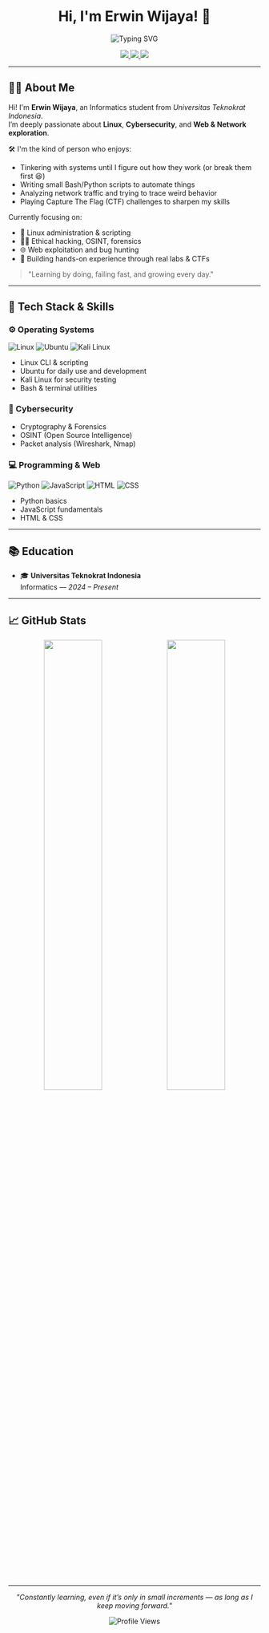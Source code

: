 <h1 align="center">Hi, I'm Erwin Wijaya! 👋</h1>

<p align="center">
  <img src="https://readme-typing-svg.demolab.com?font=Fira+Code&size=24&pause=1000&center=true&vCenter=true&width=500&lines=Cybersecurity+Enthusiast;CTF+Player+from+Indonesia;Linux+%7C+Web+%7C+Network+Explorer;Always+learning+%F0%9F%92%AD" alt="Typing SVG" />
</p>

<p align="center">
  <a href="mailto:erwinwijaya6510@gmail.com">
    <img src="https://img.shields.io/badge/Gmail-D14836?logo=gmail&logoColor=white"/>
  </a>
  <a href="https://linkedin.com/in/erwin-wijaya-b68b11299">
    <img src="https://img.shields.io/badge/LinkedIn-0A66C2?logo=linkedin&logoColor=white"/>
  </a>
  <a href="https://discord.gg/EfMsJTDf">
    <img src="https://img.shields.io/badge/Discord-5865F2?logo=discord&logoColor=white"/>
  </a>
</p>

---

## 🧑‍💻 About Me

Hi! I'm **Erwin Wijaya**, an Informatics student from *Universitas Teknokrat Indonesia*.  
I’m deeply passionate about **Linux**, **Cybersecurity**, and **Web & Network exploration**.

🛠️ I'm the kind of person who enjoys:
- Tinkering with systems until I figure out how they work (or break them first 😆)  
- Writing small Bash/Python scripts to automate things  
- Analyzing network traffic and trying to trace weird behavior  
- Playing Capture The Flag (CTF) challenges to sharpen my skills

Currently focusing on:
- 🐧 Linux administration & scripting  
- 🕵️‍♂️ Ethical hacking, OSINT, forensics  
- 🌐 Web exploitation and bug hunting  
- 🚀 Building hands-on experience through real labs & CTFs

> "Learning by doing, failing fast, and growing every day."

---

## 🔧 Tech Stack & Skills

### ⚙️ Operating Systems
![Linux](https://img.shields.io/badge/Linux-333?logo=linux&logoColor=white)
![Ubuntu](https://img.shields.io/badge/Ubuntu-E95420?logo=ubuntu&logoColor=white)
![Kali Linux](https://img.shields.io/badge/Kali_Linux-005571?logo=kalilinux&logoColor=white)

- Linux CLI & scripting  
- Ubuntu for daily use and development  
- Kali Linux for security testing  
- Bash & terminal utilities  

### 🔐 Cybersecurity
- Cryptography & Forensics  
- OSINT (Open Source Intelligence)  
- Packet analysis (Wireshark, Nmap)  

### 💻 Programming & Web
![Python](https://img.shields.io/badge/Python-3670A0?logo=python&logoColor=white)
![JavaScript](https://img.shields.io/badge/JavaScript-F7DF1E?logo=javascript&logoColor=black)
![HTML](https://img.shields.io/badge/HTML-E34F26?logo=html5&logoColor=white)
![CSS](https://img.shields.io/badge/CSS-1572B6?logo=css3&logoColor=white)

- Python basics  
- JavaScript fundamentals  
- HTML & CSS  

---

## 📚 Education

- 🎓 **Universitas Teknokrat Indonesia**  
  Informatics — *2024 – Present*

---

## 📈 GitHub Stats

<p align="center">
  <img src="https://github-readme-stats.vercel.app/api?username=Romm31&show_icons=true&theme=tokyonight&hide_border=true" width="48%"/>
  <img src="https://github-readme-streak-stats.herokuapp.com/?user=Romm31&theme=tokyonight&hide_border=true" width="48%"/>
</p>

---

<p align="center">
  <i>"Constantly learning, even if it’s only in small increments — as long as I keep moving forward."</i>
</p>

<p align="center">
  <img src="https://komarev.com/ghpvc/?username=Romm31&label=Profile+Views&color=0e75b6&style=flat" alt="Profile Views" />
</p>
